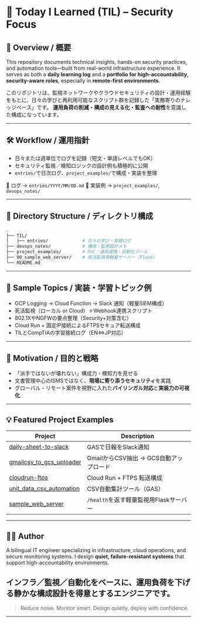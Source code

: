 # 📘 Today I Learned (TIL) – Security Focus

## 📌 Overview / 概要

This repository documents technical insights, hands-on security practices, and automation tools—built from real-world infrastructure experience.
It serves as both a **daily learning log** and a **portfolio for high-accountability, security-aware roles**, especially in **remote-first environments**.

このリポジトリは、監視ネットワークやクラウドセキュリティの設計・運用経験をもとに、日々の学びと再利用可能なスクリプト群を記録した「実務寄りのナレッジベース」です。
**運用負荷の削減・構成の見える化・監査への耐性**を意識した構成になっています。

---

## 🛠️ Workflow / 運用指針

* 日々または週単位でログを記録（短文・単語レベルでもOK）
* セキュリティ監視／検知ロジックの設計例も積極的に公開
* `entries/`で日次ログ、`project_examples/`で構成・実装を整理

📍 ログ → `entries/YYYY/MM/DD.md`
📍 実装例 → `project_examples/`, `devops_notes/`

---

## 📁 Directory Structure / ディレクトリ構成

```bash
.
├── TIL/
│   ├── entries/             # 日々の学び・実務ログ
├── devops_notes/            # 構成・監視設計メモ
├── project_examples/        # PoC・通知連携・自動化ツール
├── 00_sample_web_server/    # 死活監視用軽量サーバー（Flask）
└── README.md
```

---

## 🔐 Sample Topics / 実装・学習トピック例

* GCP Logging → Cloud Function → Slack 通知（軽量SIEM構成）
* 死活監視（ローカル or Cloud）＋Webhook連携スクリプト
* 802.1XやNGFWの要点整理（Security+対策含む）
* Cloud Run + 固定IP接続によるFTPSセキュア転送構成
* TILとCompTIAの学習接続ログ（EN⇔JP対応）

---

## 🎯 Motivation / 目的と戦略
* 「派手ではないが壊れない」構成力・検知力を見せる
* 文書管理中心のISMSではなく、**現場に寄り添うセキュリティ**を実践
* グローバル・リモート案件を視野に入れた**バイリンガル対応**と**実装力の可視化**

---

## 💡 Featured Project Examples

| Project                                                                     | Description                |
| --------------------------------------------------------------------------- | -------------------------- |
| [daily-sheet-to-slack](./project_examples/daily-sheet-to-slack/)            | GASで日報をSlack通知             |
| [gmailcsv\_to\_gcs\_uploader](./project_examples/gmailcsv_to_gcs_uploader/) | GmailからCSV抽出 → GCS自動アップロード |
| [cloudrun-ftps](./devops_notes/cloud/cloudrun-ftps/)                        | Cloud Run + FTPS 転送構成      |
| [unit\_data\_csv\_automation](./project_examples/unit_data_csv_automation/) | CSV自動集計ツール（GAS）            |
| [sample\_web\_server](./00_sample_web_server/)                              | `/health`を返す軽量監視用Flaskサーバー |

---

## 👨‍💻 Author

A bilingual IT engineer specializing in infrastructure, cloud operations, and secure monitoring systems.
I design **quiet, failure-resistant systems** that support high-accountability environments.

インフラ／監視／自動化をベースに、**運用負荷を下げる静かな構成設計**を得意とするエンジニアです。
---

> Reduce noise.
> Monitor smart.
> Design quietly, deploy with confidence.

---



